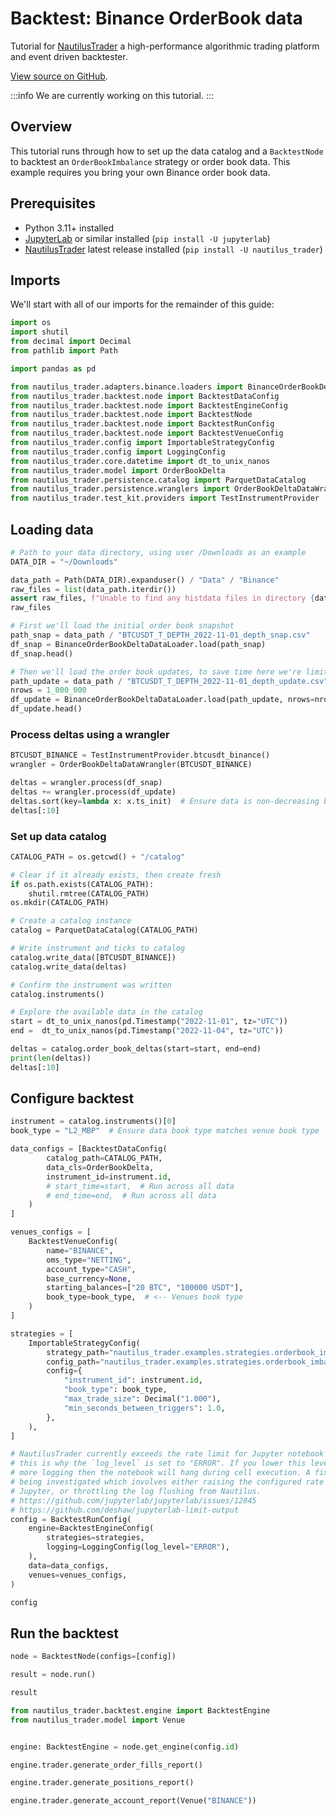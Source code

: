 # Backtest: Binance OrderBook data

Tutorial for [NautilusTrader](https://nautilustrader.io/docs/) a high-performance algorithmic trading platform and event driven backtester.

[View source on GitHub](https://github.com/nautechsystems/nautilus_trader/blob/develop/docs/tutorials/backtest_binance_orderbook.ipynb).

:::info
We are currently working on this tutorial.
:::

## Overview

This tutorial runs through how to set up the data catalog and a `BacktestNode` to backtest an `OrderBookImbalance` strategy or order book data. This example requires you bring your own Binance order book data.

## Prerequisites

- Python 3.11+ installed
- [JupyterLab](https://jupyter.org/) or similar installed (`pip install -U jupyterlab`)
- [NautilusTrader](https://pypi.org/project/nautilus_trader/) latest release installed (`pip install -U nautilus_trader`)

## Imports

We'll start with all of our imports for the remainder of this guide:


```python
import os
import shutil
from decimal import Decimal
from pathlib import Path

import pandas as pd

from nautilus_trader.adapters.binance.loaders import BinanceOrderBookDeltaDataLoader
from nautilus_trader.backtest.node import BacktestDataConfig
from nautilus_trader.backtest.node import BacktestEngineConfig
from nautilus_trader.backtest.node import BacktestNode
from nautilus_trader.backtest.node import BacktestRunConfig
from nautilus_trader.backtest.node import BacktestVenueConfig
from nautilus_trader.config import ImportableStrategyConfig
from nautilus_trader.config import LoggingConfig
from nautilus_trader.core.datetime import dt_to_unix_nanos
from nautilus_trader.model import OrderBookDelta
from nautilus_trader.persistence.catalog import ParquetDataCatalog
from nautilus_trader.persistence.wranglers import OrderBookDeltaDataWrangler
from nautilus_trader.test_kit.providers import TestInstrumentProvider
```

## Loading data


```python
# Path to your data directory, using user /Downloads as an example
DATA_DIR = "~/Downloads"
```


```python
data_path = Path(DATA_DIR).expanduser() / "Data" / "Binance"
raw_files = list(data_path.iterdir())
assert raw_files, f"Unable to find any histdata files in directory {data_path}"
raw_files
```


```python
# First we'll load the initial order book snapshot
path_snap = data_path / "BTCUSDT_T_DEPTH_2022-11-01_depth_snap.csv"
df_snap = BinanceOrderBookDeltaDataLoader.load(path_snap)
df_snap.head()
```


```python
# Then we'll load the order book updates, to save time here we're limiting to 1 million rows
path_update = data_path / "BTCUSDT_T_DEPTH_2022-11-01_depth_update.csv"
nrows = 1_000_000
df_update = BinanceOrderBookDeltaDataLoader.load(path_update, nrows=nrows)
df_update.head()
```

### Process deltas using a wrangler


```python
BTCUSDT_BINANCE = TestInstrumentProvider.btcusdt_binance()
wrangler = OrderBookDeltaDataWrangler(BTCUSDT_BINANCE)

deltas = wrangler.process(df_snap)
deltas += wrangler.process(df_update)
deltas.sort(key=lambda x: x.ts_init)  # Ensure data is non-decreasing by `ts_init`
deltas[:10]
```

### Set up data catalog


```python
CATALOG_PATH = os.getcwd() + "/catalog"

# Clear if it already exists, then create fresh
if os.path.exists(CATALOG_PATH):
    shutil.rmtree(CATALOG_PATH)
os.mkdir(CATALOG_PATH)

# Create a catalog instance
catalog = ParquetDataCatalog(CATALOG_PATH)
```


```python
# Write instrument and ticks to catalog
catalog.write_data([BTCUSDT_BINANCE])
catalog.write_data(deltas)
```


```python
# Confirm the instrument was written
catalog.instruments()
```


```python
# Explore the available data in the catalog
start = dt_to_unix_nanos(pd.Timestamp("2022-11-01", tz="UTC"))
end =  dt_to_unix_nanos(pd.Timestamp("2022-11-04", tz="UTC"))

deltas = catalog.order_book_deltas(start=start, end=end)
print(len(deltas))
deltas[:10]
```

## Configure backtest


```python
instrument = catalog.instruments()[0]
book_type = "L2_MBP"  # Ensure data book type matches venue book type

data_configs = [BacktestDataConfig(
        catalog_path=CATALOG_PATH,
        data_cls=OrderBookDelta,
        instrument_id=instrument.id,
        # start_time=start,  # Run across all data
        # end_time=end,  # Run across all data
    )
]

venues_configs = [
    BacktestVenueConfig(
        name="BINANCE",
        oms_type="NETTING",
        account_type="CASH",
        base_currency=None,
        starting_balances=["20 BTC", "100000 USDT"],
        book_type=book_type,  # <-- Venues book type
    )
]

strategies = [
    ImportableStrategyConfig(
        strategy_path="nautilus_trader.examples.strategies.orderbook_imbalance:OrderBookImbalance",
        config_path="nautilus_trader.examples.strategies.orderbook_imbalance:OrderBookImbalanceConfig",
        config={
            "instrument_id": instrument.id,
            "book_type": book_type,
            "max_trade_size": Decimal("1.000"),
            "min_seconds_between_triggers": 1.0,
        },
    ),
]

# NautilusTrader currently exceeds the rate limit for Jupyter notebook logging (stdout output),
# this is why the `log_level` is set to "ERROR". If you lower this level to see
# more logging then the notebook will hang during cell execution. A fix is currently
# being investigated which involves either raising the configured rate limits for
# Jupyter, or throttling the log flushing from Nautilus.
# https://github.com/jupyterlab/jupyterlab/issues/12845
# https://github.com/deshaw/jupyterlab-limit-output
config = BacktestRunConfig(
    engine=BacktestEngineConfig(
        strategies=strategies,
        logging=LoggingConfig(log_level="ERROR"),
    ),
    data=data_configs,
    venues=venues_configs,
)

config
```

## Run the backtest


```python
node = BacktestNode(configs=[config])

result = node.run()
```


```python
result
```


```python
from nautilus_trader.backtest.engine import BacktestEngine
from nautilus_trader.model import Venue


engine: BacktestEngine = node.get_engine(config.id)

engine.trader.generate_order_fills_report()
```


```python
engine.trader.generate_positions_report()
```


```python
engine.trader.generate_account_report(Venue("BINANCE"))
```


```python

```
